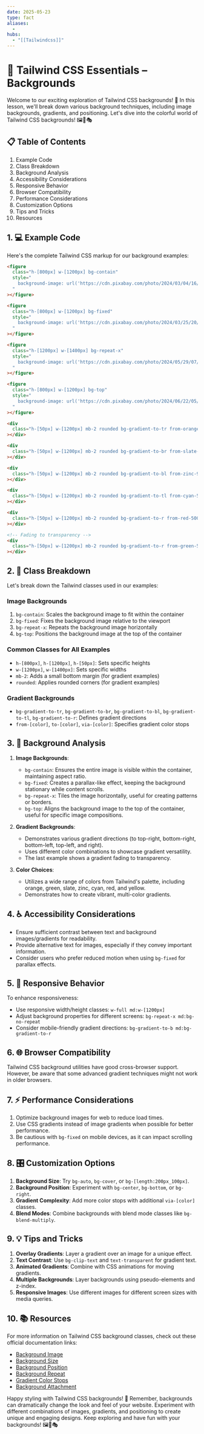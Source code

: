 ```yaml
---
date: 2025-05-23
type: fact
aliases:
  -
hubs:
  - "[[Tailwindcss]]"
---
```


# 🎨 Tailwind CSS Essentials – Backgrounds

Welcome to our exciting exploration of Tailwind CSS backgrounds! 🚀 In this lesson, we'll break down various background techniques, including image backgrounds, gradients, and positioning. Let's dive into the colorful world of Tailwind CSS backgrounds! 🖼️🌈🎭

## 📋 Table of Contents

1. Example Code
2. Class Breakdown
3. Background Analysis
4. Accessibility Considerations
5. Responsive Behavior
6. Browser Compatibility
7. Performance Considerations
8. Customization Options
9. Tips and Tricks
10. Resources

## 1. 💻 Example Code

Here's the complete Tailwind CSS markup for our background examples:

```html
<figure
  class="h-[800px] w-[1200px] bg-contain"
  style="
    background-image: url('https://cdn.pixabay.com/photo/2024/03/04/16/38/cat-8612685_1280.jpg');
  "
></figure>

<figure
  class="h-[800px] w-[1200px] bg-fixed"
  style="
    background-image: url('https://cdn.pixabay.com/photo/2024/03/25/20/30/german-shorthaired-pointer-8655457_1280.jpg');
  "
></figure>

<figure
  class="h-[1200px] w-[1400px] bg-repeat-x"
  style="
    background-image: url('https://cdn.pixabay.com/photo/2024/05/29/07/31/rhino-8795538_1280.jpg');
  "
></figure>

<figure
  class="h-[800px] w-[1200px] bg-top"
  style="
    background-image: url('https://cdn.pixabay.com/photo/2024/06/22/05/25/bear-8845470_1280.jpg');
  "
></figure>

<div
  class="h-[50px] w-[1200px] mb-2 rounded bg-gradient-to-tr from-orange-500 to-green-400"
></div>

<div
  class="h-[50px] w-[1200px] mb-2 rounded bg-gradient-to-br from-slate-500 to-green-400"
></div>

<div
  class="h-[50px] w-[1200px] mb-2 rounded bg-gradient-to-bl from-zinc-900 to-green-400"
></div>

<div
  class="h-[50px] w-[1200px] mb-2 rounded bg-gradient-to-tl from-cyan-500 to-green-400"
></div>

<div
  class="h-[50px] w-[1200px] mb-2 rounded bg-gradient-to-r from-red-500 via-yellow-500 to-green-500"
></div>

<!-- Fading to transparency -->
<div
  class="h-[50px] w-[1200px] mb-2 rounded bg-gradient-to-r from-green-500"
></div>
```

## 2. 🧩 Class Breakdown

Let's break down the Tailwind classes used in our examples:

### Image Backgrounds

1. `bg-contain`: Scales the background image to fit within the container
2. `bg-fixed`: Fixes the background image relative to the viewport
3. `bg-repeat-x`: Repeats the background image horizontally
4. `bg-top`: Positions the background image at the top of the container

### Common Classes for All Examples

- `h-[800px]`, `h-[1200px]`, `h-[50px]`: Sets specific heights
- `w-[1200px]`, `w-[1400px]`: Sets specific widths
- `mb-2`: Adds a small bottom margin (for gradient examples)
- `rounded`: Applies rounded corners (for gradient examples)

### Gradient Backgrounds

- `bg-gradient-to-tr`, `bg-gradient-to-br`, `bg-gradient-to-bl`, `bg-gradient-to-tl`, `bg-gradient-to-r`: Defines gradient directions
- `from-[color]`, `to-[color]`, `via-[color]`: Specifies gradient color stops

## 3. 🎨 Background Analysis

1. **Image Backgrounds**:

   - `bg-contain`: Ensures the entire image is visible within the container, maintaining aspect ratio.
   - `bg-fixed`: Creates a parallax-like effect, keeping the background stationary while content scrolls.
   - `bg-repeat-x`: Tiles the image horizontally, useful for creating patterns or borders.
   - `bg-top`: Aligns the background image to the top of the container, useful for specific image compositions.

2. **Gradient Backgrounds**:

   - Demonstrates various gradient directions (to top-right, bottom-right, bottom-left, top-left, and right).
   - Uses different color combinations to showcase gradient versatility.
   - The last example shows a gradient fading to transparency.

3. **Color Choices**:
   - Utilizes a wide range of colors from Tailwind's palette, including orange, green, slate, zinc, cyan, red, and yellow.
   - Demonstrates how to create vibrant, multi-color gradients.

## 4. ♿ Accessibility Considerations

- Ensure sufficient contrast between text and background images/gradients for readability.
- Provide alternative text for images, especially if they convey important information.
- Consider users who prefer reduced motion when using `bg-fixed` for parallax effects.

## 5. 📱 Responsive Behavior

To enhance responsiveness:

- Use responsive width/height classes: `w-full md:w-[1200px]`
- Adjust background properties for different screens: `bg-repeat-x md:bg-no-repeat`
- Consider mobile-friendly gradient directions: `bg-gradient-to-b md:bg-gradient-to-r`

## 6. 🌐 Browser Compatibility

Tailwind CSS background utilities have good cross-browser support. However, be aware that some advanced gradient techniques might not work in older browsers.

## 7. ⚡ Performance Considerations

1. Optimize background images for web to reduce load times.
2. Use CSS gradients instead of image gradients when possible for better performance.
3. Be cautious with `bg-fixed` on mobile devices, as it can impact scrolling performance.

## 8. 🎛️ Customization Options

1. **Background Size**: Try `bg-auto`, `bg-cover`, or `bg-[length:200px_100px]`.
2. **Background Position**: Experiment with `bg-center`, `bg-bottom`, or `bg-right`.
3. **Gradient Complexity**: Add more color stops with additional `via-[color]` classes.
4. **Blend Modes**: Combine backgrounds with blend mode classes like `bg-blend-multiply`.

## 9. 💡 Tips and Tricks

1. **Overlay Gradients**: Layer a gradient over an image for a unique effect.
2. **Text Contrast**: Use `bg-clip-text` and `text-transparent` for gradient text.
3. **Animated Gradients**: Combine with CSS animations for moving gradients.
4. **Multiple Backgrounds**: Layer backgrounds using pseudo-elements and z-index.
5. **Responsive Images**: Use different images for different screen sizes with media queries.

## 10. 📚 Resources

For more information on Tailwind CSS background classes, check out these official documentation links:

- [Background Image](https://tailwindcss.com/docs/background-image)
- [Background Size](https://tailwindcss.com/docs/background-size)
- [Background Position](https://tailwindcss.com/docs/background-position)
- [Background Repeat](https://tailwindcss.com/docs/background-repeat)
- [Gradient Color Stops](https://tailwindcss.com/docs/gradient-color-stops)
- [Background Attachment](https://tailwindcss.com/docs/background-attachment)

Happy styling with Tailwind CSS backgrounds! 🎉 Remember, backgrounds can dramatically change the look and feel of your website. Experiment with different combinations of images, gradients, and positioning to create unique and engaging designs. Keep exploring and have fun with your backgrounds! 🖼️🌈🎭

